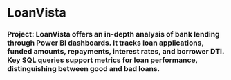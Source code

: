 # LoanVista
### Project: LoanVista offers an in-depth analysis of bank lending through Power BI dashboards. It tracks loan applications, funded amounts, repayments, interest rates, and borrower DTI. Key SQL queries support metrics for loan performance, distinguishing between good and bad loans.

